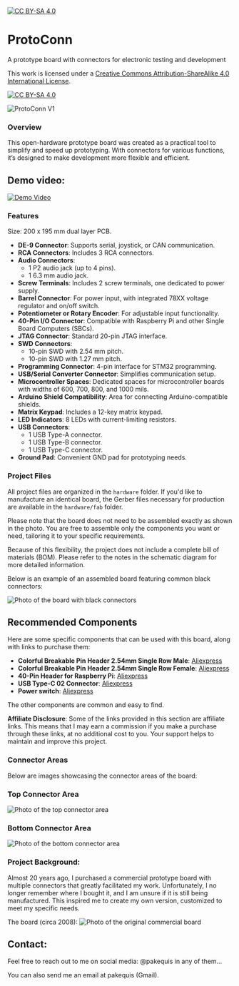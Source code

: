 [![CC BY-SA 4.0][cc-by-sa-shield]][cc-by-sa]
# ProtoConn
A prototype board with connectors for electronic testing and development

This work is licensed under a
[Creative Commons Attribution-ShareAlike 4.0 International License][cc-by-sa].

[![CC BY-SA 4.0][cc-by-sa-image]][cc-by-sa]

[cc-by-sa]: http://creativecommons.org/licenses/by-sa/4.0/
[cc-by-sa-image]: https://licensebuttons.net/l/by-sa/4.0/88x31.png
[cc-by-sa-shield]: https://img.shields.io/badge/License-CC%20BY--SA%204.0-lightgrey.svg

![ProtoConn V1](images/ProtoConn1.jpg)

### Overview

This open-hardware prototype board was created as a practical tool to simplify and speed up prototyping. With connectors for various functions, it’s designed to make development more flexible and efficient.

## Demo video:
[![Demo Video](https://img.youtube.com/vi/2lRD86RqEf8/0.jpg)](https://www.youtube.com/watch?v=2lRD86RqEf8)

### Features

Size: 200 x 195 mm dual layer PCB.
- **DE-9 Connector**: Supports serial, joystick, or CAN communication.
- **RCA Connectors**: Includes 3 RCA connectors.
- **Audio Connectors**:
  - 1 P2 audio jack (up to 4 pins).
  - 1 6.3 mm audio jack.
- **Screw Terminals**: Includes 2 screw terminals, one dedicated to power supply.
- **Barrel Connector**: For power input, with integrated 78XX voltage regulator and on/off switch.
- **Potentiometer or Rotary Encoder**: For adjustable input functionality.
- **40-Pin I/O Connector**: Compatible with Raspberry Pi and other Single Board Computers (SBCs).
- **JTAG Connector**: Standard 20-pin JTAG interface.
- **SWD Connectors**:
  - 10-pin SWD with 2.54 mm pitch.
  - 10-pin SWD with 1.27 mm pitch.
- **Programming Connector**: 4-pin interface for STM32 programming.
- **USB/Serial Converter Connector**: Simplifies communication setup.
- **Microcontroller Spaces**: Dedicated spaces for microcontroller boards with widths of 600, 700, 800, and 1000 mils.
- **Arduino Shield Compatibility**: Area for connecting Arduino-compatible shields.
- **Matrix Keypad**: Includes a 12-key matrix keypad.
- **LED Indicators**: 8 LEDs with current-limiting resistors.
- **USB Connectors**:
  - 1 USB Type-A connector.
  - 1 USB Type-B connector.
  - 1 USB Type-C connector.
- **Ground Pad**: Convenient GND pad for prototyping needs.

### Project Files
All project files are organized in the `hardware` folder. If you'd like to manufacture an identical board, the Gerber files necessary for production are available in the `hardware/fab` folder.

Please note that the board does not need to be assembled exactly as shown in the photo. You are free to assemble only the components you want or need, tailoring it to your specific requirements.

Because of this flexibility, the project does not include a complete bill of materials (BOM). Please refer to the notes in the schematic diagram for more detailed information.

Below is an example of an assembled board featuring common black connectors:

![Photo of the board with black connectors](images/Protocon2.jpg)

## Recommended Components

Here are some specific components that can be used with this board, along with links to purchase them:

- **Colorful Breakable Pin Header 2.54mm Single Row Male**: [Aliexpress](https://s.click.aliexpress.com/e/_op1UJvb)
- **Colorful Breakable Pin Header 2.54mm Single Row Female**: [Aliexpress](https://s.click.aliexpress.com/e/_oB8GhPJ)
- **40-Pin Header for Raspberry Pi**: [Aliexpress](https://s.click.aliexpress.com/e/_oCoQNaN)
- **USB Type-C 02 Connector**: [Aliexpress](https://s.click.aliexpress.com/e/_oo63JmH)
- **Power switch**: [Aliexpress](https://s.click.aliexpress.com/e/_oD5kKvX)

The other components are common and easy to find.

**Affiliate Disclosure**: Some of the links provided in this section are affiliate links. This means that I may earn a commission if you make a purchase through these links, at no additional cost to you. Your support helps to maintain and improve this project.

### Connector Areas

Below are images showcasing the connector areas of the board:

### Top Connector Area
![Photo of the top connector area](images/board-up-conn.jpg)

### Bottom Connector Area
![Photo of the bottom connector area](images/Board-down.jpg)

### Project Background:
Almost 20 years ago, I purchased a commercial prototype board with multiple connectors that greatly facilitated my work. Unfortunately, I no longer remember where I bought it, and I am unsure if it is still being manufactured. This inspired me to create my own version, customized to meet my specific needs.

The board (circa 2008):
![Photo of the original commercial board](images/old_board.JPG)

## Contact:

Feel free to reach out to me on social media: @pakequis in any of them...

You can also send me an email at pakequis (Gmail).





